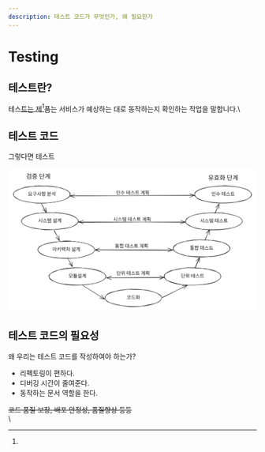 ```yaml
---
description: 테스트 코드가 무엇인가, 왜 필요한가
---
```


# Testing

## **테스트란?** <a href="#what-is-test" id="what-is-test"></a>

테스[트는 제](#user-content-fn-1)[^1]품는 서비스가 예상하는 대로 동작하는지 확인하는 작업을 말합니다.\


## **테스트 코드** <a href="#what-is-test" id="what-is-test"></a>

그렇다면 테스트

<img src="../.gitbook/assets/file.excalidraw.svg" alt="" class="gitbook-drawing">

## **테스트 코드의 필요성** <a href="#need-for-test-code" id="need-for-test-code"></a>

왜 우리는 테스트 코드를 작성하여야   하는가?&#x20;

* 리펙토링이 편하다.
* 디버깅 시간이 줄여준다.
* 동작하는 문서 역할을 한다.

~~코드 품질 보장, 배포 안정성, 품질향상 등등~~\
\




[^1]: 
